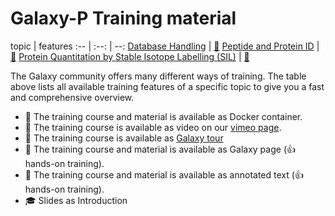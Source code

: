 Galaxy-P Training material
=================


topic | features
:-- | :--: | --:
[Database Handling](tutorials/database-handling.md) | [:book:](tutorials/database-handling.md)
[Peptide and Protein ID](tutorials/proteinID_SG_PS.md) | [:book:](tutorials/proteinID_SG_PS.md)
[Protein Quantitation by Stable Isotope Labelling (SIL)](tutorials/proteinQuant_SIL.md) | [:book:](tutorials/proteinQuant_SIL.md)


The Galaxy community offers many different ways of training. The table above lists all available training features of a specific topic to give you a fast and comprehensive overview.

 - :whale: The training course and material is available as Docker container.
 - :movie_camera: The training course is available as video on our [vimeo page](https://vimeo.com/galaxyproject).
 - :eyes: The training course is available as [Galaxy tour](https://github.com/galaxyproject/galaxy-tours)
 - :page_facing_up: The training course and material is available as Galaxy page (:thumbsup: hands-on training).
 - :book: The training course and material is available as annotated text (:thumbsup: hands-on training).
 - :mortar_board: Slides as Introduction